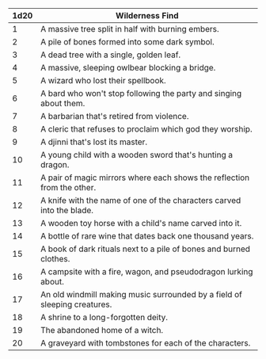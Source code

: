 | 1d20 | Wilderness Find                                                           |
| ---- | ------------------------------------------------------------------------- |
| 1    | A massive tree split in half with burning embers.                         |
| 2    | A pile of bones formed into some dark symbol.                             |
| 3    | A dead tree with a single, golden leaf.                                   |
| 4    | A massive, sleeping owlbear blocking a bridge.                            |
| 5    | A wizard who lost their spellbook.                                        |
| 6    | A bard who won't stop following the party and singing about them.         |
| 7    | A barbarian that's retired from violence.                                 |
| 8    | A cleric that refuses to proclaim which god they worship.                 |
| 9    | A djinni that's lost its master.                                          |
| 10   | A young child with a wooden sword that's hunting a dragon.                |
| 11   | A pair of magic mirrors where each shows the reflection from the other.   |
| 12   | A knife with the name of one of the characters carved into the blade.     |
| 13   | A wooden toy horse with a child's name carved into it.                    |
| 14   | A bottle of rare wine that dates back one thousand years.                 |
| 15   | A book of dark rituals next to a pile of bones and burned clothes.        |
| 16   | A campsite with a fire, wagon, and pseudodragon lurking about.            |
| 17   | An old windmill making music surrounded by a field of sleeping creatures. |
| 18   | A shrine to a long-forgotten deity.                                       |
| 19   | The abandoned home of a witch.                                            |
| 20   | A graveyard with tombstones for each of the characters.                   |